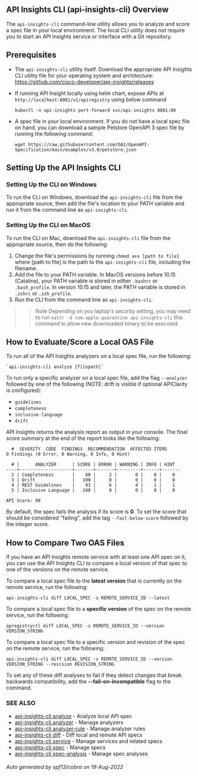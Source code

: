 ## API Insights CLI (api-insights-cli) Overview

The `api-insights-cli` command-line utility allows you to analyze and score a spec file in your local environment. The local CLI utility does not require you to start an API Insights service or interface with a Git repository.

## Prerequisites

* The `api-insights-cli` utility itself. Download the appropriate API Insights CLI utility file for your operating system and architecture:
 https://github.com/cisco-developer/api-insights/releases
* If running API Insight locally using helm chart, expose APIs at ```http://localhost:8081/v1/apiregistry``` using below command
  ```
  kubectl -n api-insights port-forward svc/api-insights 8081:80
  ```
* A spec file in your local environment. If you do not have a local spec file on hand, you can download a sample Petstore OpenAPI 3 spec file by running the following command:

  ```shell
  wget https://raw.githubusercontent.com/OAI/OpenAPI-Specification/main/examples/v3.0/petstore.json
  ```

## Setting Up the API Insights CLI

### Setting Up the CLI on Windows

To run the CLI on Windows, download the `api-insights-cli` file from the appropriate source, then add the file's location to your PATH variable and run it from the command line as `api-insights-cli`.

### Setting Up the CLI on MacOS

To run the CLI on Mac, download the `api-insights-cli` file from the appropriate source, then do the following:

1. Change the file's permissions by running `chmod a+x [path to file]` where [path to file] is the path to the `api-insights-cli` file, including the filename.
1. Add the file to your PATH variable. In MacOS versions before 10.15 (Catalina), your PATH variable is stored in either `.bashrc` or `.bash_profile`. In version 10.15 and later, the PATH variable is stored in `.zshrc` or `.zsh_profile`.
1. Run the CLI from the command line as `api-insights-cli`.
>> Note Depending on you laptop's security setting, you may need to run ```xattr -d com.apple.quarantine api-insights-cli``` this command to allow new downloaded binary to be executed. 
   

## How to Evaluate/Score a Local OAS File

To run all of the API Insights analyzers on a local spec file, run the following:

```shell
`api-insights-cli analyze [filepath]`
```

To run only a specific analyzer on a local spec file, add the flag `--analyzer` followed by one of the following (NOTE: drift is visible if optional APIClarity is configured):

* `guidelines`
* `completeness`
* `inclusive-language`
* `drift`

API Insights returns the analysis report as output in your console. The final score summary at the end of the report looks like the following:

```
  #  SEVERITY  CODE  FINDINGS  RECOMMENDATION  AFFECTED ITEMS
0 Findings (0 Error, 0 Warning, 0 Info, 0 Hint)

  # |      ANALYZER      | SCORE | ERROR | WARNING | INFO | HINT
----+--------------------+-------+-------+---------+------+-------
  2 | Completeness       |    80 |     2 |       0 |    0 |    0
  3 | Drift              |   100 |     0 |       0 |    0 |    0
  4 | REST Guidelines    |    93 |     6 |       4 |    1 |    1
  5 | Inclusive Language |   100 |     0 |       0 |    0 |    0

API Score: 90
```

By default, the spec fails the analysis if its score is **0**. To set the score that should be considered "failing", add the tag `--fail-below-score` followed by the integer score.

## How to Compare Two OAS Files

If you have an API Insights remote service with at least one API spec on it, you can use the API Insights CLI to compare a local version of that spec to one of the versions on the remote service.

To compare a local spec file to the **latest version** that is currently on the remote service, run the following:

```
api-insights-cli diff LOCAL_SPEC -s REMOTE_SERVICE_ID --latest
```

To compare a local spec file to a **specific version** of the spec on the remote service, run the following:

```
apregistryctl diff LOCAL_SPEC -s REMOTE_SERVICE_ID --version VERSION_STRING
```

To compare a local spec file to a specific version and revision of the spec on the remote service, run the following:

```
api-insights-cli diff LOCAL_SPEC -s REMOTE_SERVICE_ID --version VERSION_STRING --revision REVISION_STRING
```

To set any of these diff analyses to fail if they detect changes that break backwards compatibility, add the **--fail-on-incompatible** flag to the command.

### SEE ALSO

* [api-insights-cli analyze](api-insights-cli_analyze.md)	 - Analyze local API spec
* [api-insights-cli analyzer](api-insights-cli_analyzer.md)	 - Manage analyzers
* [api-insights-cli analyzer-rule](api-insights-cli_analyzer-rule.md)	 - Manage analyzer rules
* [api-insights-cli diff](api-insights-cli_diff.md)	 - Diff local and remote API specs
* [api-insights-cli service](api-insights-cli_service.md)	 - Manage services and related specs
* [api-insights-cli spec](api-insights-cli_spec.md)	 - Manage specs
* [api-insights-cli spec-analysis](api-insights-cli_spec-analysis.md)	 - Manage spec analyses

###### Auto generated by spf13/cobra on 19-Aug-2022
